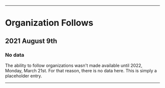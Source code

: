 
***

# Organization Follows

## 2021 August 9th

### No data

The ability to follow organizations wasn't made available until 2022, Monday, March 21st. For that reason, there is no data here. This is simply a placeholder entry.

***
